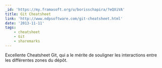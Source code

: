 ```yaml
---
_id: 'https://my.framasoft.org/u/borisschapira/?eQXiVA'
title: Git Cheatsheet
link: 'http://www.ndpsoftware.com/git-cheatsheet.html'
date: '2013-11-11'
tags:
    - cheatsheet
    - Git
    - sharemarks
---
```


<div class="markdown"><p>Excellente Cheatsheet Git, qui a le mérite de souligner les interactions entre les différentes zones du dépôt.
</p></div>
